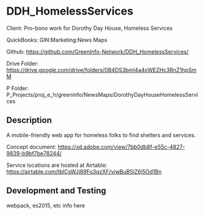 # DDH_HomelessServices

Client: Pro-bono work for Dorothy Day House, Homeless Services

QuickBooks: GIN:Marketing:News Maps

Github: https://github.com/GreenInfo-Network/DDH_HomelessServices/

Drive Folder: https://drive.google.com/drive/folders/0B4DS3bml4a4xWEZHc3RnZ1hpSmM

P Folder: P_Projects/proj_e_h/greeninfo/NewsMaps/DorothyDayHouseHomelessServices


## Description 

A mobile-friendly web app for homeless folks to find shelters and services.

Concept document: https://xd.adobe.com/view/7bb0db8f-e55c-4827-9839-b9bf7be78244/

Service locations are hosted at Airtable: https://airtable.com/tblCsWJj89Fo3qzXF/viwBuB5lZ6j5Od1Bn


## Development and Testing

webpack, es2015, etc info here

